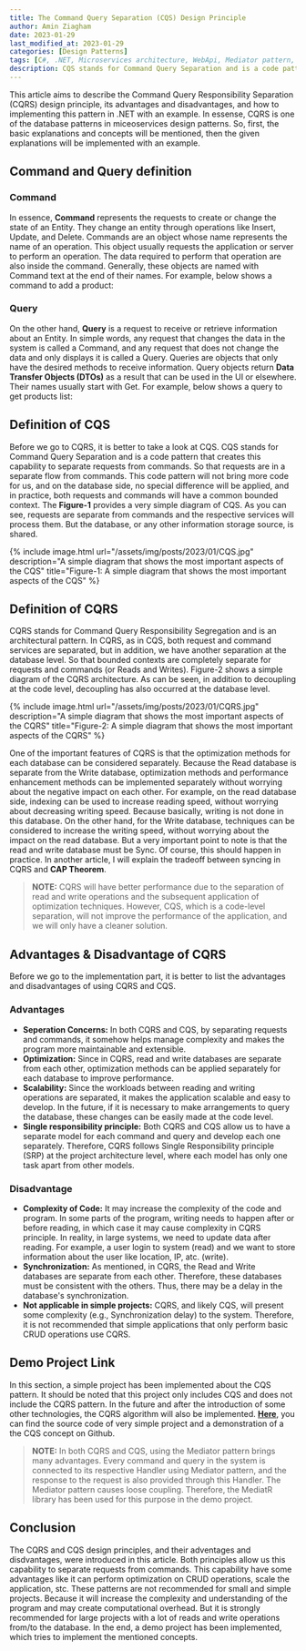 ```yaml
---
title: The Command Query Separation (CQS) Design Principle
author: Amin Ziagham
date: 2023-01-29
last_modified_at: 2023-01-29
categories: [Design Patterns]
tags: [C#, .NET, Microservices architecture, WebApi, Mediator pattern, MediatR, Design patterns, Command, Query, CSQ, CQRS, Postman, Swagger, REST Client]
description: CQS stands for Command Query Separation and is a code pattern that creates this capability to separate requests from commands. So...
---
```


This article aims to describe the Command Query Responsibility Separation (CQRS) design principle, its advantages and disadvantages, and how to implementing this pattern in .NET with an example. In essense, CQRS is one of the database patterns in miceoservices design patterns. So, first, the basic explanations and concepts will be mentioned, then the given explanations will be implemented with an example.

## Command and Query definition
### Command
In essence, **Command** represents the requests to create or change the state of an Entity. They change an entity through operations like Insert, Update, and Delete. Commands are an object whose name represents the name of an operation. This object usually requests the application or server to perform an operation. The data required to perform that operation are also inside the command. Generally, these objects are named with Command text at the end of their names. For example, below shows a command to add a product:

<script src="https://gist.github.com/ziagham/d792f95d3c2f6d4f997fcdaecf4b5359.js"></script>

### Query
On the other hand, **Query** is a request to receive or retrieve information about an Entity. In simple words, any request that changes the data in the system is called a Command, and any request that does not change the data and only displays it is called a Query. Queries are objects that only have the desired methods to receive information. Query objects return **Data Transfer Objects (DTOs)** as a result that can be used in the UI or elsewhere. Their names usually start with Get. For example, below shows a query to get products list:

<script src="https://gist.github.com/ziagham/7e46af616f34d0461e5159e2fae7cb01.js"></script>

## Definition of CQS
Before we go to CQRS, it is better to take a look at CQS. CQS stands for Command Query Separation and is a code pattern that creates this capability to separate requests from commands. So that requests are in a separate flow from commands. This code pattern will not bring more code for us, and on the database side, no special difference will be applied, and in practice, both requests and commands will have a common bounded context. The **Figure-1** provides a very simple diagram of CQS. As you can see, requests are separate from commands and the respective services will process them. But the database, or any other information storage source, is shared.

{% include image.html url="/assets/img/posts/2023/01/CQS.jpg" description="A simple diagram that shows the most important aspects of the CQS" title="Figure-1: A simple diagram that shows the most important aspects of the CQS" %}

## Definition of CQRS
CQRS stands for Command Query Responsibility Segregation and is an architectural pattern. In CQRS, as in CQS, both request and command services are separated, but in addition, we have another separation at the database level. So that bounded contexts are completely separate for requests and commands (or Reads and Writes). Figure-2 shows a simple diagram of the CQRS architecture. As can be seen, in addition to decoupling at the code level, decoupling has also occurred at the database level.

{% include image.html url="/assets/img/posts/2023/01/CQRS.jpg" description="A simple diagram that shows the most important aspects of the CQRS" title="Figure-2: A simple diagram that shows the most important aspects of the CQRS" %}

One of the important features of CQRS is that the optimization methods for each database can be considered separately. Because the Read database is separate from the Write database, optimization methods and performance enhancement methods can be implemented separately without worrying about the negative impact on each other. For example, on the read database side, indexing can be used to increase reading speed, without worrying about decreasing writing speed. Because basically, writing is not done in this database. On the other hand, for the Write database, techniques can be considered to increase the writing speed, without worrying about the impact on the read database. But a very important point to note is that the read and write database must be Sync. Of course, this should happen in practice. In another article, I will explain the tradeoff between syncing in CQRS and **CAP Theorem**.

<blockquote class="yellow">
<b>NOTE:</b> CQRS will have better performance due to the separation of read and write operations and the subsequent application of optimization techniques. However, CQS, which is a code-level separation, will not improve the performance of the application, and we will only have a cleaner solution.
</blockquote>

## Advantages & Disadvantage of CQRS
Before we go to the implementation part, it is better to list the advantages and disadvantages of using CQRS and CQS.

### Advantages
- **Seperation Concerns:** In both CQRS and CQS, by separating requests and commands, it somehow helps manage complexity and makes the program more maintainable and extensible.
- **Optimization:** Since in CQRS, read and write databases are separate from each other, optimization methods can be applied separately for each database to improve performance.
- **Scalability:** Since the workloads between reading and writing operations are separated, it makes the application scalable and easy to develop. In the future, if it is necessary to make arrangements to query the database, these changes can be easily made at the code level.
- **Single responsibility principle:** Both CQRS and CQS allow us to have a separate model for each command and query and develop each one separately. Therefore, CQRS follows Single Responsibility principle (SRP) at the project architecture level, where each model has only one task apart from other models.

### Disadvantage
- **Complexity of Code:** It may increase the complexity of the code and program. In some parts of the program, writing needs to happen after or before reading, in which case it may cause complexity in CQRS principle. In reality, in large systems, we need to update data after reading. For example, a user login to system (read) and we want to store information about the user like location, IP, atc. (write).
- **Synchronization:** As mentioned, in CQRS, the Read and Write databases are separate from each other. Therefore, these databases must be consistent with the others. Thus, there may be a delay in the database's synchronization.
- **Not applicable in simple projects:** CQRS, and likely CQS, will present some complexity (e.g., Synchronization delay) to the system. Therefore, it is not recommended that simple applications that only perform basic CRUD operations use CQRS.

## Demo Project Link
In this section, a simple project has been implemented about the CQS pattern. It should be noted that this project only includes CQS and does not include the CQRS pattern. In the future and after the introduction of some other technologies, the CQRS algorithm will also be implemented.
<a target="_blank" href="https://github.com/NextCodeBlock/CQS-Demo">**Here**</a>, you can find the source code of very simple project and a demonstration of a the CQS concept on Github.

<blockquote class="yellow">
<b>NOTE:</b> In both CQRS and CQS, using the Mediator pattern brings many advantages. Every command and query in the system is connected to its respective Handler using Mediator pattern, and the response to the request is also provided through this Handler. The Mediator pattern causes loose coupling. Therefore, the MediatR library has been used for this purpose in the demo project.
</blockquote>

## Conclusion
The CQRS and CQS design principles, and their adventages and disdvantages, were introduced in this article. Both principles allow us this capability to separate requests from commands. This capability have some advantages like it can perform optimization on CRUD operations, scale the application, stc. These patterns are not recommended for small and simple projects. Because it will increase the complexity and understanding of the program and may create computational overhead. But it is strongly recommended for large projects with a lot of reads and write operations from/to the database. In the end, a demo project has been implemented, which tries to implement the mentioned concepts.